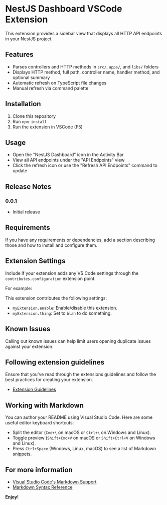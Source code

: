 # NestJS Dashboard VSCode Extension

This extension provides a sidebar view that displays all HTTP API endpoints in your NestJS project.

## Features

- Parses controllers and HTTP methods in `src/`, `apps/`, and `libs/` folders
- Displays HTTP method, full path, controller name, handler method, and optional summary
- Automatic refresh on TypeScript file changes
- Manual refresh via command palette

## Installation

1. Clone this repository
2. Run `npm install`
3. Run the extension in VSCode (F5)

## Usage

- Open the "NestJS Dashboard" icon in the Activity Bar
- View all API endpoints under the "API Endpoints" view
- Click the refresh icon or use the "Refresh API Endpoints" command to update

## Release Notes

### 0.0.1

- Initial release

## Requirements

If you have any requirements or dependencies, add a section describing those and how to install and configure them.

## Extension Settings

Include if your extension adds any VS Code settings through the `contributes.configuration` extension point.

For example:

This extension contributes the following settings:

- `myExtension.enable`: Enable/disable this extension.
- `myExtension.thing`: Set to `blah` to do something.

## Known Issues

Calling out known issues can help limit users opening duplicate issues against your extension.

## Following extension guidelines

Ensure that you've read through the extensions guidelines and follow the best practices for creating your extension.

- [Extension Guidelines](https://code.visualstudio.com/api/references/extension-guidelines)

## Working with Markdown

You can author your README using Visual Studio Code. Here are some useful editor keyboard shortcuts:

- Split the editor (`Cmd+\` on macOS or `Ctrl+\` on Windows and Linux).
- Toggle preview (`Shift+Cmd+V` on macOS or `Shift+Ctrl+V` on Windows and Linux).
- Press `Ctrl+Space` (Windows, Linux, macOS) to see a list of Markdown snippets.

## For more information

- [Visual Studio Code's Markdown Support](http://code.visualstudio.com/docs/languages/markdown)
- [Markdown Syntax Reference](https://help.github.com/articles/markdown-basics/)

**Enjoy!**
